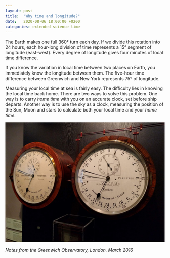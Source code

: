 ```yaml
---
layout: post
title:  "Why time and longitude?"
date:   2020-08-06 18:00:00 +0200
categories: extended science time 
---
```


The Earth makes one full 360&#176; turn each day. If we divide this rotation into 24 hours, each hour-long division of time represents a 15&#176; segment of longitude (east-west). Every degree of longitude gives four minutes of local time difference.

If you know the variation in local time between two places on Earth, you immediately know the longitude between them. The five-hour time difference between Greenwich and New York represents 75&#176; of longitude.

Measuring your local time at sea is fairly easy. The difficulty lies in knowing the local time back home. There are two ways to solve this problem. One way is to carry _home time_ with you on an accurate clock, set before ship departs. Another way is to use the sky as a clock, measuring the position of the Sun, Moon and stars to calculate both your local time and your _home time_.

<img src="/images/clock.jpg" alt="Clock Greenwich Observatory" class="post-image"/>

_Notes from the Greenwich Observatory, London. March 2016_
